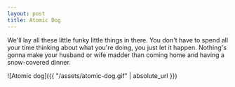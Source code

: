 ```yaml
---
layout: post
title: Atomic Dog
---
```


We'll lay all these little funky little things in there. You don't have to spend all your time thinking about what you're doing, you just let it happen. Nothing's gonna make your husband or wife madder than coming home and having a snow-covered dinner.

![Atomic dog]({{ "/assets/atomic-dog.gif" | absolute_url }})